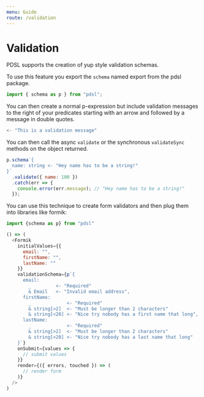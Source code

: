 ```yaml
---
menu: Guide
route: /validation
---
```


# Validation

PDSL supports the creation of yup style validation schemas.

To use this feature you export the `schema` named export from the pdsl package.

```javascript
import { schema as p } from "pdsl";
```

You can then create a normal p-expression but include validation messages to the right of your predicates starting with an arrow and followed by a message in double quotes.

```go
<- "This is a validation message"
```

You can then call the async `validate` or the synchronous `validateSync` methods on the object returned.

```js
p.schema`{ 
  name: string <- "Hey name has to be a string!"
}`
  .validate({ name: 100 })
  .catch(err => {
    console.error(err.message); // "Hey name has to be a string!"
  });
```

You can use this technique to create form validators and then plug them into libraries like formik:

```javascript
import {schema as p} from "pdsl"

() => (
  <Formik
    initialValues={{
      email: "",
      firstName: "",
      lastName: ""
    }}
    validationSchema={p`{
      email:
        _         <- "Required"
        & Email   <- "Invalid email address",
      firstName:
        _             <- "Required"
        & string[>2]  <- "Must be longer than 2 characters"
        & string[<20] <- "Nice try nobody has a first name that long",
      lastName:
        _             <- "Required"
        & string[>2]  <- "Must be longer than 2 characters"
        & string[<20] <- "Nice try nobody has a last name that long"
    }`}
    onSubmit={values => {
      // submit values
    }}
    render={({ errors, touched }) => (
      // render form
    )}
  />
)

```

